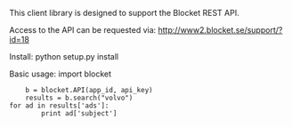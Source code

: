 This client library is designed to support the Blocket REST API.

Access to the API can be requested via:
http://www2.blocket.se/support/?id=18

Install:
	python setup.py install

Basic usage:
	import blocket

        b = blocket.API(app_id, api_key)
        results = b.search("volvo")
	for ad in results['ads']:
        	print ad['subject']	